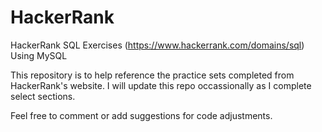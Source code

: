 # HackerRank
HackerRank SQL Exercises (https://www.hackerrank.com/domains/sql) 
Using MySQL

This repository is to help reference the practice sets completed from HackerRank's website. I will update this repo occassionally as I complete select sections.

Feel free to comment or add suggestions for code adjustments.
